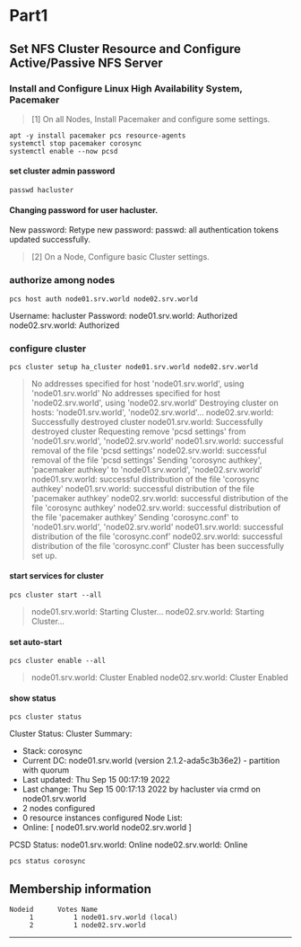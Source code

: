 # Part1
## Set NFS Cluster Resource and Configure Active/Passive NFS Server

### Install and Configure Linux High Availability System, Pacemaker
> [1]	On all Nodes, Install Pacemaker and configure some settings.
```
apt -y install pacemaker pcs resource-agents
systemctl stop pacemaker corosync
systemctl enable --now pcsd
```
#### set cluster admin password
```
passwd hacluster
```
#### Changing password for user hacluster.
New password:
Retype new password:
passwd: all authentication tokens updated successfully.

> [2]	On a Node, Configure basic Cluster settings.
### authorize among nodes
```
pcs host auth node01.srv.world node02.srv.world
```
Username: hacluster
Password:
node01.srv.world: Authorized
node02.srv.world: Authorized
### configure cluster
```
pcs cluster setup ha_cluster node01.srv.world node02.srv.world
```
> No addresses specified for host 'node01.srv.world', using 'node01.srv.world'
No addresses specified for host 'node02.srv.world', using 'node02.srv.world'
Destroying cluster on hosts: 'node01.srv.world', 'node02.srv.world'...
node02.srv.world: Successfully destroyed cluster
node01.srv.world: Successfully destroyed cluster
Requesting remove 'pcsd settings' from 'node01.srv.world', 'node02.srv.world'
node01.srv.world: successful removal of the file 'pcsd settings'
node02.srv.world: successful removal of the file 'pcsd settings'
Sending 'corosync authkey', 'pacemaker authkey' to 'node01.srv.world', 'node02.srv.world'
node01.srv.world: successful distribution of the file 'corosync authkey'
node01.srv.world: successful distribution of the file 'pacemaker authkey'
node02.srv.world: successful distribution of the file 'corosync authkey'
node02.srv.world: successful distribution of the file 'pacemaker authkey'
Sending 'corosync.conf' to 'node01.srv.world', 'node02.srv.world'
node01.srv.world: successful distribution of the file 'corosync.conf'
node02.srv.world: successful distribution of the file 'corosync.conf'
Cluster has been successfully set up.

#### start services for cluster
```
pcs cluster start --all
```
> node01.srv.world: Starting Cluster...
> node02.srv.world: Starting Cluster...
#### set auto-start
```
pcs cluster enable --all
```
> node01.srv.world: Cluster Enabled
> node02.srv.world: Cluster Enabled
#### show status
```
pcs cluster status
```
Cluster Status:
 Cluster Summary:
   * Stack: corosync
   * Current DC: node01.srv.world (version 2.1.2-ada5c3b36e2) - partition with quorum
   * Last updated: Thu Sep 15 00:17:19 2022
   * Last change:  Thu Sep 15 00:17:13 2022 by hacluster via crmd on node01.srv.world
   * 2 nodes configured
   * 0 resource instances configured
 Node List:
   * Online: [ node01.srv.world node02.srv.world ]

PCSD Status:
  node01.srv.world: Online
  node02.srv.world: Online
```
pcs status corosync
```
Membership information
----------------------
    Nodeid      Votes Name
         1          1 node01.srv.world (local)
         2          1 node02.srv.world
------------------------------------------------------------------------------------------
